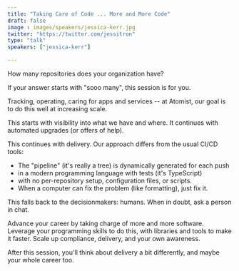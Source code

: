 ```yaml
---
title: "Taking Care of Code ... More and More Code"
draft: false
image : images/speakers/jessica-kerr.jpg
twitter: "https://twitter.com/jessitron"
type: "talk"
speakers: ["jessica-kerr"]

---
```


How many repositories does your organization have?

If your answer starts with "sooo many", this session is for you.

Tracking, operating, caring for apps and services -- at Atomist, our goal is
to do this well at increasing scale.

This starts with visibility into what we have and where. It continues with automated upgrades (or offers of help).

This continues with delivery. Our approach differs from the usual CI/CD tools:

- The "pipeline" (it's really a tree) is dynamically generated for each push
- in a modern programming language with tests (it's TypeScript)
- with no per-repository setup, configuration files, or scripts.
- When a computer can fix the problem (like formatting), just fix it.

This falls back to the decisionmakers: humans. When in doubt, ask a person in chat.

Advance your career by taking charge of more and more software. Leverage your programming skills to do this, with libraries and tools to make it faster. Scale up compliance, delivery, and your own awareness.

After this session, you'll think about delivery a bit differently, and maybe your whole career too.
